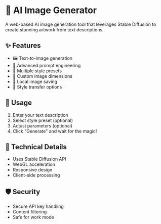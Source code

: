 # 🎨 AI Image Generator

A web-based AI image generation tool that leverages Stable Diffusion to create stunning artwork from text descriptions.

## ✨ Features

- 🖼️ Text-to-image generation
- 🎯 Advanced prompt engineering
- 🔄 Multiple style presets
- 📐 Custom image dimensions
- 💾 Local image saving
- 🎨 Style transfer options

## 🚀 Usage

1. Enter your text description
2. Select style preset (optional)
3. Adjust parameters (optional)
4. Click "Generate" and wait for the magic!

## 🔧 Technical Details

- Uses Stable Diffusion API
- WebGL acceleration
- Responsive design
- Client-side processing

## 🛡️ Security

- Secure API key handling
- Content filtering
- Safe for work mode